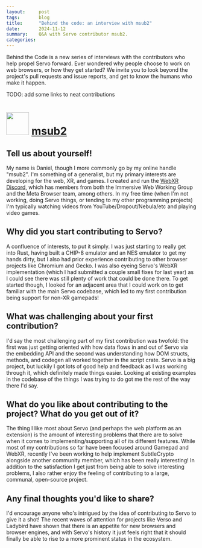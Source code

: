```yaml
---
layout:     post
tags:       blog
title:      "Behind the code: an interview with msub2"
date:       2024-11-12
summary:    Q&A with Servo contributor msub2.
categories:
---
```


Behind the Code is a new series of interviews with the contributors who help propel Servo forward. Ever wondered why people
choose to work on web browsers, or how they get started? We invite you to look beyond the project's pull requests and issue
reports, and get to know the humans who make it happen.

TODO: add some links to neat contributions

# <img src="https://avatars.githubusercontent.com/u/70986246?v=4" width=60> [msub2](https://github.com/msub2)

## Tell us about yourself!

My name is Daniel, though I more commonly go by my online handle "msub2". I'm something of a generalist, but my primary interests
are developing for the web, XR, and games. I created and run the [WebXR Discord](https://discord.gg/webxr), which has members from both the Immersive Web Working
Group and the Meta Browser team, among others. In my free time (when I'm not working, doing Servo things, or tending to my other
programming projects) I'm typically watching videos from YouTube/Dropout/Nebula/etc and playing video games.

## Why did you start contributing to Servo?

A confluence of interests, to put it simply. I was just starting to really get into Rust, having built a CHIP-8 emulator and an
NES emulator to get my hands dirty, but I also had prior experience contributing to other browser projects like Chromium and Gecko.
I was also eyeing Servo's WebXR implementation (which I had submitted a couple small fixes for last year) as I could see there was
still plenty of work that could be done there. To get started though, I looked for an adjacent area that I could work on to get
familiar with the main Servo codebase, which led to my first contribution being support for non-XR gamepads!

## What was challenging about your first contribution?

I'd say the most challenging part of my first contribution was twofold: the first was just getting oriented with how data flows
in and out of Servo via the embedding API and the second was understanding how DOM structs, methods, and codegen all worked together
in the script crate. Servo is a big project, but luckily I got lots of good help and feedback as I was working through it, which
definitely made things easier. Looking at existing examples in the codebase of the things I was trying to do got me the rest of the
way there I'd say.

## What do you like about contributing to the project? What do you get out of it?

The thing I like most about Servo (and perhaps the web platform as an extension) is the amount of interesting problems that there
are to solve when it comes to implementing/supporting all of its different features. While most of my contributions so far have been
focused around Gamepad and WebXR, recently I've been working to help implement SubtleCrypto alongside another community member, which
has been really interesting! In addition to the satisfaction I get just from being able to solve interesting problems, I also rather
enjoy the feeling of contributing to a large, communal, open-source project.

## Any final thoughts you'd like to share?

I'd encourage anyone who's intrigued by the idea of contributing to Servo to give it a shot! The recent waves of attention for projects
like Verso and Ladybird have shown that there is an appetite for new browsers and browser engines, and with Servo's history it just
feels right that it should finally be able to rise to a more prominent status in the ecosystem.
